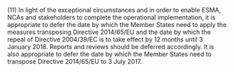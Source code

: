 (11) In light of the exceptional circumstances and in order to enable ESMA, NCAs and stakeholders to complete the operational implementation, it is appropriate to defer the date by which the Member States need to apply the measures transposing Directive 2014/65/EU and the date by which the repeal of Directive 2004/39/EC is to take effect by 12 months until 3 January 2018. Reports and reviews should be deferred accordingly. It is also appropriate to defer the date by which the Member States need to transpose Directive 2014/65/EU to 3 July 2017.